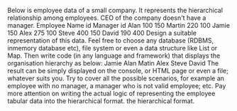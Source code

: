 Below is employee data of a small company.
It represents the hierarchical relationship among employees. CEO of the company doesn't
have a manager.
Employee
Name
id Manager id
Alan 100 150
Martin 220 100
Jamie 150
Alex 275 100
Steve 400 150
David 190 400
Design a suitable representation of this data. Feel free to choose any database (RDBMS, inmemory
database etc), file system or even a data structure like List or Map. Then write code
(in any language and framework) that displays the organisation hierarchy as below:
Jamie
        Alan
               Matin
               Alex
        Steve
                David
The result can be simply displayed on the console, or HTML page or even a file; whatever
suits you.
Try to cover all the possible scenarios, for example an employee with no manager, a
manager who is not valid employee; etc.
Pay more attention on writing the actual logic of representing the employee tabular data into
the hierarchical format.
the hierarchical format.